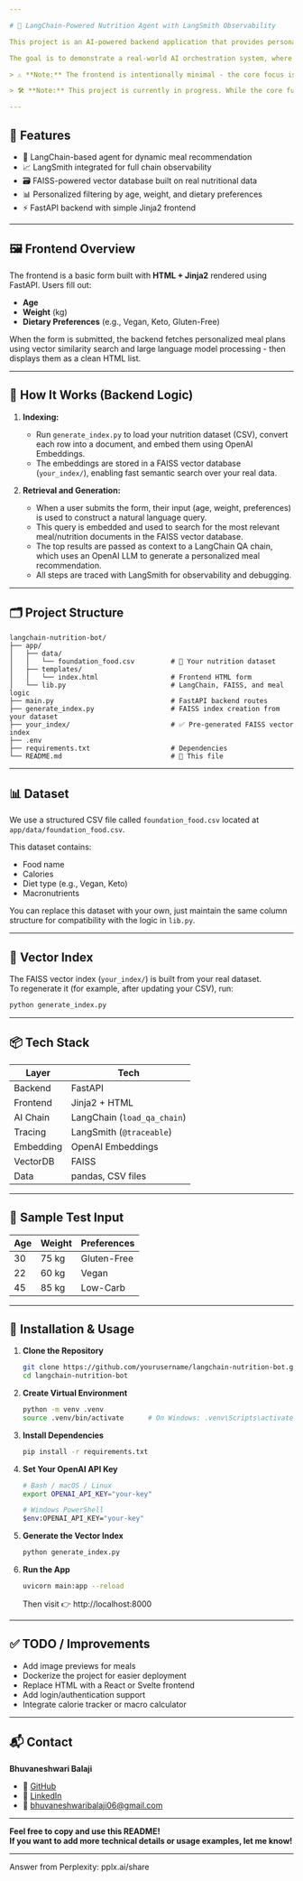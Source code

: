 ```yaml
---

# 🤖 LangChain-Powered Nutrition Agent with LangSmith Observability

This project is an AI-powered backend application that provides personalized meal suggestions using large language models, vector similarity search, and nutritional data. Built with LangChain, OpenAI, and FAISS, the app intelligently recommends meals based on user input like age, weight, and dietary preferences.

The goal is to demonstrate a real-world AI orchestration system, where a user’s input is transformed into relevant food suggestions by querying a nutrition-based vector database through a question-answering chain. The frontend is intentionally kept minimal to emphasize the backend intelligence and LLM workflow design.

> ⚠️ **Note:** The frontend is intentionally minimal - the core focus is on **AI agent integration**, data handling, and vector search logic rather than UI/UX.

> 🛠️ **Note:** This project is currently in progress. While the core functionality is implemented, final touches and full deployment are still underway. Details of the completed features are explained below.

---
```


## 🚀 Features

- 🧠 LangChain-based agent for dynamic meal recommendation
- 📈 LangSmith integrated for full chain observability
- 🗃️ FAISS-powered vector database built on real nutritional data
- 📊 Personalized filtering by age, weight, and dietary preferences
- ⚡ FastAPI backend with simple Jinja2 frontend

---

## 🖼️ Frontend Overview

The frontend is a basic form built with **HTML + Jinja2** rendered using FastAPI. Users fill out:
- **Age**
- **Weight** (kg)
- **Dietary Preferences** (e.g., Vegan, Keto, Gluten-Free)

When the form is submitted, the backend fetches personalized meal plans using vector similarity search and large language model processing - then displays them as a clean HTML list.

---

## 🧠 How It Works (Backend Logic)

1. **Indexing:**  
   - Run `generate_index.py` to load your nutrition dataset (CSV), convert each row into a document, and embed them using OpenAI Embeddings.
   - The embeddings are stored in a FAISS vector database (`your_index/`), enabling fast semantic search over your real data.

2. **Retrieval and Generation:**  
   - When a user submits the form, their input (age, weight, preferences) is used to construct a natural language query.
   - This query is embedded and used to search for the most relevant meal/nutrition documents in the FAISS vector database.
   - The top results are passed as context to a LangChain QA chain, which uses an OpenAI LLM to generate a personalized meal recommendation.
   - All steps are traced with LangSmith for observability and debugging.

---

## 🗂️ Project Structure

```
langchain-nutrition-bot/
├── app/
│   ├── data/
│   │   └── foundation_food.csv         # 🥗 Your nutrition dataset
│   ├── templates/
│   │   └── index.html                  # Frontend HTML form
│   └── lib.py                          # LangChain, FAISS, and meal logic
├── main.py                             # FastAPI backend routes
├── generate_index.py                   # FAISS index creation from your dataset
├── your_index/                         # ✅ Pre-generated FAISS vector index
├── .env
├── requirements.txt                    # Dependencies
└── README.md                           # 📘 This file
```

---

## 📊 Dataset

We use a structured CSV file called `foundation_food.csv` located at `app/data/foundation_food.csv`.

This dataset contains:

- Food name
- Calories
- Diet type (e.g., Vegan, Keto)
- Macronutrients

You can replace this dataset with your own, just maintain the same column structure for compatibility with the logic in `lib.py`.

---

## 🧠 Vector Index

The FAISS vector index (`your_index/`) is built from your real dataset.  
To regenerate it (for example, after updating your CSV), run:

```bash
python generate_index.py
```

---

## 📦 Tech Stack

| Layer     | Tech                         |
|-----------|------------------------------|
| Backend   | FastAPI                      |
| Frontend  | Jinja2 + HTML                |
| AI Chain  | LangChain (`load_qa_chain`)  |
| Tracing   | LangSmith (`@traceable`)     |
| Embedding | OpenAI Embeddings            |
| VectorDB  | FAISS                        |
| Data      | pandas, CSV files            |

---

## 🧪 Sample Test Input

| Age | Weight | Preferences   |
|-----|--------|----------------|
| 30  | 75 kg  | Gluten-Free    |
| 22  | 60 kg  | Vegan          |
| 45  | 85 kg  | Low-Carb       |

---

## 🚀 Installation & Usage

1. **Clone the Repository**
    ```bash
    git clone https://github.com/yourusername/langchain-nutrition-bot.git
    cd langchain-nutrition-bot
    ```

2. **Create Virtual Environment**
    ```bash
    python -m venv .venv
    source .venv/bin/activate      # On Windows: .venv\Scripts\activate
    ```

3. **Install Dependencies**
    ```bash
    pip install -r requirements.txt
    ```

4. **Set Your OpenAI API Key**
    ```bash
    # Bash / macOS / Linux
    export OPENAI_API_KEY="your-key"

    # Windows PowerShell
    $env:OPENAI_API_KEY="your-key"
    ```

5. **Generate the Vector Index**
    ```bash
    python generate_index.py
    ```

6. **Run the App**
    ```bash
    uvicorn main:app --reload
    ```
    Then visit 👉 http://localhost:8000

---

## ✅ TODO / Improvements

- Add image previews for meals
- Dockerize the project for easier deployment
- Replace HTML with a React or Svelte frontend
- Add login/authentication support
- Integrate calorie tracker or macro calculator

---

## 📬 Contact

**Bhuvaneshwari Balaji**

- 🔗 [GitHub](https://github.com/060205b)
- 💼 [LinkedIn](https://www.linkedin.com/in/bhuvaneshwari-balaji-79972726a/)
- 📧 bhuvaneshwaribalaji06@gmail.com

---

**Feel free to copy and use this README!  
If you want to add more technical details or usage examples, let me know!**

---
Answer from Perplexity: pplx.ai/share
